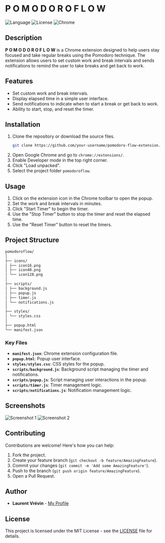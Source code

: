 # P O M O D O R O F L O W

![Language](https://img.shields.io/badge/language-JavaScript-yellow.svg)
![License](https://img.shields.io/badge/license-MIT-blue.svg)
![Chrome](https://img.shields.io/badge/chrome-extension-green.svg)

## Description

**P O M O D O R O F L O W** is a Chrome extension designed to help users stay focused and take regular breaks using the Pomodoro technique. The extension allows users to set custom work and break intervals and sends notifications to remind the user to take breaks and get back to work.

## Features

- Set custom work and break intervals.
- Display elapsed time in a simple user interface.
- Send notifications to indicate when to start a break or get back to work.
- Ability to start, stop, and reset the timer.

## Installation

1. Clone the repository or download the source files.
    ```sh
    git clone https://github.com/your-username/pomodoro-flow-extension.git
    ```
2. Open Google Chrome and go to `chrome://extensions/`.
3. Enable Developer mode in the top right corner.
4. Click "Load unpacked".
5. Select the project folder `pomodoroflow`.

## Usage

1. Click on the extension icon in the Chrome toolbar to open the popup.
2. Set the work and break intervals in minutes.
3. Click "Start Timer" to begin the timer.
4. Use the "Stop Timer" button to stop the timer and reset the elapsed time.
5. Use the "Reset Timer" button to reset the timers.

## Project Structure


   ```sh
pomodoroflow/
│
├── icons/
│ ├── icon16.png
│ ├── icon48.png
│ └── icon128.png
│
├── scripts/
│ ├── background.js
│ ├── popup.js
│ ├── timer.js
│ └── notifications.js
│
├── styles/
│ └── styles.css
│
├── popup.html
└── manifest.json
  ```


### Key Files

- **`manifest.json`**: Chrome extension configuration file.
- **`popup.html`**: Popup user interface.
- **`styles/styles.css`**: CSS styles for the popup.
- **`scripts/background.js`**: Background script managing the timer and notifications.
- **`scripts/popup.js`**: Script managing user interactions in the popup.
- **`scripts/timer.js`**: Timer management logic.
- **`scripts/notifications.js`**: Notification management logic.

## Screenshots

![Screenshot 1](path/to/screenshot1.png)
![Screenshot 2](path/to/screenshot2.png)

## Contributing

Contributions are welcome! Here's how you can help:

1. Fork the project.
2. Create your feature branch (`git checkout -b feature/AmazingFeature`).
3. Commit your changes (`git commit -m 'Add some AmazingFeature'`).
4. Push to the branch (`git push origin feature/AmazingFeature`).
5. Open a Pull Request.

## Author

- **Laurent Vrévin** - [My Profile](https://github.com/LaurentVrevin)

## License

This project is licensed under the MIT License - see the [LICENSE](LICENSE) file for details.
